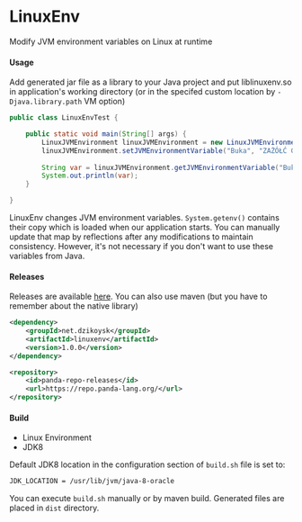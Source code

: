 # LinuxEnv
Modify JVM environment variables on Linux at runtime

#### Usage
Add generated jar file as a library to your Java project 
and put liblinuxenv.so in application's working directory 
(or in the specifed custom location by `-Djava.library.path` VM option)

```java
public class LinuxEnvTest {

    public static void main(String[] args) {
        LinuxJVMEnvironment linuxJVMEnvironment = new LinuxJVMEnvironment();
        linuxJVMEnvironment.setJVMEnvironmentVariable("Buka", "ZAŻÓŁĆ GĘŚLĄ JAŹŃ", 1); // UTF-8 Support
        
        String var = linuxJVMEnvironment.getJVMEnvironmentVariable("Buka");
        System.out.println(var);
    }

}
```

LinuxEnv changes JVM environment variables. `System.getenv()` contains their copy 
which is loaded when our application starts. You can manually update that map 
by reflections after any modifications to maintain consistency. 
However, it's not necessary if you don't want to use these variables from Java.

#### Releases
Releases are available [here](https://github.com/dzikoysk/LinuxEnv/releases). 
You can also use maven (but you have to remember about the native library)

```xml
<dependency>
    <groupId>net.dzikoysk</groupId>
    <artifactId>linuxenv</artifactId>
    <version>1.0.0</version>
</dependency>

<repository>
    <id>panda-repo-releases</id>
    <url>https://repo.panda-lang.org/</url>
</repository>
```

#### Build
* Linux Environment
* JDK8

Default JDK8 location in the configuration section of `build.sh` file is set to:
```bash
JDK_LOCATION = /usr/lib/jvm/java-8-oracle
```

You can execute `build.sh` manually or by maven build. Generated files are placed in `dist` directory. 

